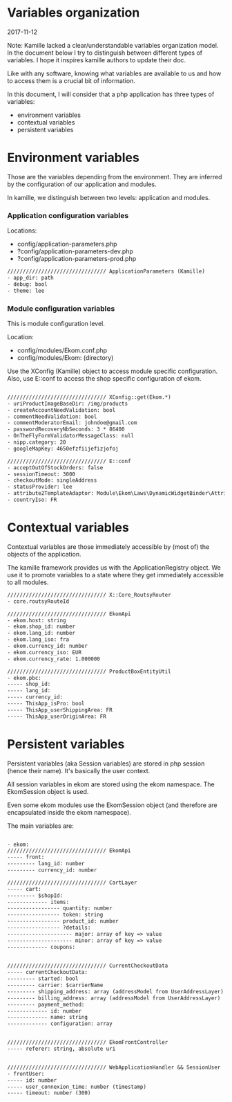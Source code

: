 Variables organization
=============================
2017-11-12


Note: 
Kamille lacked a clear/understandable variables organization model.
In the document below I try to distinguish between different types of variables.
I hope it inspires kamille authors to update their doc.





Like with any software, knowing what variables are available to us and how to access them is a crucial bit 
of information.


In this document, I will consider that a php application has three types of variables:


- environment variables 
- contextual variables 
- persistent variables 


Environment variables
=======================

Those are the variables depending from the environment.
They are inferred by the configuration of our application and modules.


In kamille, we distinguish between two levels: application and modules.


### Application configuration variables


Locations: 
- config/application-parameters.php
- ?config/application-parameters-dev.php
- ?config/application-parameters-prod.php


```txt
//////////////////////////////// ApplicationParameters (Kamille)
- app_dir: path
- debug: bool
- theme: lee
```

### Module configuration variables

This is module configuration level.

Location:
- config/modules/Ekom.conf.php
- config/modules/Ekom: (directory)

Use the XConfig (Kamille) object to access module specific configuration.
Also, use E::conf to access the shop specific configuration of ekom.

```txt

//////////////////////////////// XConfig::get(Ekom.*)
- uriProductImageBaseDir: /img/products
- createAccountNeedValidation: bool 
- commentNeedValidation: bool 
- commentModeratorEmail: johndoe@gmail.com 
- passwordRecoveryNbSeconds: 3 * 86400 
- OnTheFlyFormValidatorMessageClass: null 
- nipp.category: 20 
- googleMapKey: 4650efzfiijefizjofoj

//////////////////////////////// E::conf
- acceptOutOfStockOrders: false
- sessionTimeout: 3000
- checkoutMode: singleAddress
- statusProvider: lee
- attribute2TemplateAdaptor: Module\Ekom\Laws\DynamicWidgetBinder\Attribute2TemplateAdaptor\Attribute2TemplateAdaptor
- countryIso: FR
```
 




Contextual variables
=======================

Contextual variables are those immediately accessible by (most of) the objects of the application.

The kamille framework provides us with the ApplicationRegistry object.
We use it to promote variables to a state where they get immediately accessible to all modules.
 

```txt
//////////////////////////////// X::Core_RoutsyRouter
- core.routsyRouteId

//////////////////////////////// EkomApi
- ekom.host: string
- ekom.shop_id: number
- ekom.lang_id: number
- ekom.lang_iso: fra
- ekom.currency_id: number
- ekom.currency_iso: EUR
- ekom.currency_rate: 1.000000

//////////////////////////////// ProductBoxEntityUtil
- ekom.pbc: 
----- shop_id:
----- lang_id:
----- currency_id:
----- ThisApp_isPro: bool
----- ThisApp_userShippingArea: FR
----- ThisApp_userOriginArea: FR
```
 
 




 
 





Persistent variables
=======================

Persistent variables (aka Session variables) are stored in php session (hence their name).
It's basically the user context.

All session variables in ekom are stored using the ekom namespace.
The EkomSession object is used.

Even some ekom modules use the EkomSession object (and therefore are encapsulated inside
the ekom namespace).

The main variables are:

```txt

- ekom:
//////////////////////////////// EkomApi
----- front:
--------- lang_id: number   
--------- currency_id: number    

//////////////////////////////// CartLayer
----- cart:
--------- $shopId:
------------- items:        
----------------- quantity: number   
----------------- token: string        
----------------- product_id: number        
----------------- ?details: 
--------------------- major: array of key => value         
--------------------- minor: array of key => value         
------------- coupons:        

 
//////////////////////////////// CurrentCheckoutData
----- currentCheckoutData:
--------- started: bool
--------- carrier: $carrierName
--------- shipping_address: array (addressModel from UserAddressLayer)
--------- billing_address: array (addressModel from UserAddressLayer)
--------- payment_method:
------------- id: number
------------- name: string
------------- configuration: array


//////////////////////////////// EkomFrontController
----- referer: string, absolute uri


//////////////////////////////// WebApplicationHandler && SessionUser
- frontUser:
----- id: number
----- user_connexion_time: number (timestamp)
----- timeout: number (300)

``` 
